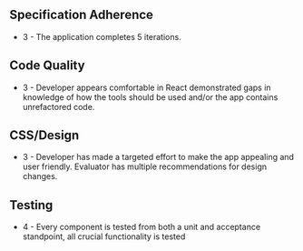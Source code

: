 ## Specification Adherence
- 3 - The application completes 5 iterations.

## Code Quality
- 3 - Developer appears comfortable in React demonstrated gaps in knowledge of how the tools should be used and/or the app contains unrefactored code.

## CSS/Design
- 3 - Developer has made a targeted effort to make the app appealing and user friendly. Evaluator has multiple recommendations for design changes.

## Testing
- 4 - Every component is tested from both a unit and acceptance standpoint, all crucial functionality is tested
